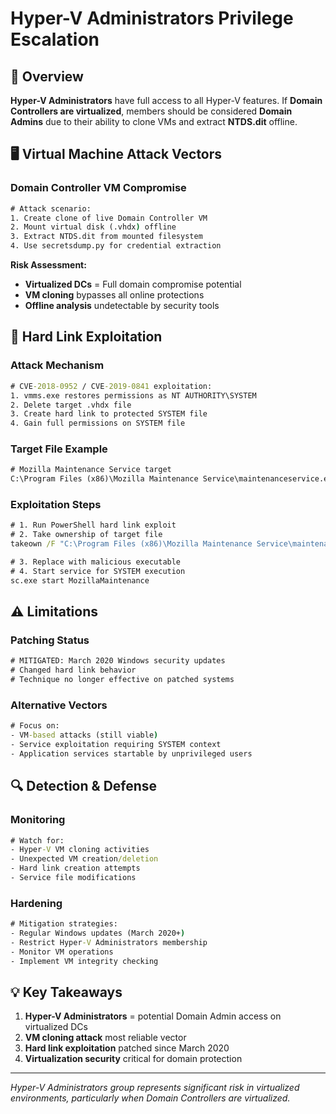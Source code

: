 # Hyper-V Administrators Privilege Escalation

## 🎯 Overview

**Hyper-V Administrators** have full access to all Hyper-V features. If **Domain Controllers are virtualized**, members should be considered **Domain Admins** due to their ability to clone VMs and extract **NTDS.dit** offline.

## 🖥️ Virtual Machine Attack Vectors

### Domain Controller VM Compromise
```cmd
# Attack scenario:
1. Create clone of live Domain Controller VM
2. Mount virtual disk (.vhdx) offline
3. Extract NTDS.dit from mounted filesystem
4. Use secretsdump.py for credential extraction
```

**Risk Assessment:**
- **Virtualized DCs** = Full domain compromise potential
- **VM cloning** bypasses all online protections
- **Offline analysis** undetectable by security tools

## 🔗 Hard Link Exploitation

### Attack Mechanism
```cmd
# CVE-2018-0952 / CVE-2019-0841 exploitation:
1. vmms.exe restores permissions as NT AUTHORITY\SYSTEM
2. Delete target .vhdx file
3. Create hard link to protected SYSTEM file
4. Gain full permissions on SYSTEM file
```

### Target File Example
```cmd
# Mozilla Maintenance Service target
C:\Program Files (x86)\Mozilla Maintenance Service\maintenanceservice.exe
```

### Exploitation Steps
```cmd
# 1. Run PowerShell hard link exploit
# 2. Take ownership of target file
takeown /F "C:\Program Files (x86)\Mozilla Maintenance Service\maintenanceservice.exe"

# 3. Replace with malicious executable
# 4. Start service for SYSTEM execution
sc.exe start MozillaMaintenance
```

## ⚠️ Limitations

### Patching Status
```cmd
# MITIGATED: March 2020 Windows security updates
# Changed hard link behavior
# Technique no longer effective on patched systems
```

### Alternative Vectors
```cmd
# Focus on:
- VM-based attacks (still viable)
- Service exploitation requiring SYSTEM context
- Application services startable by unprivileged users
```

## 🔍 Detection & Defense

### Monitoring
```cmd
# Watch for:
- Hyper-V VM cloning activities
- Unexpected VM creation/deletion
- Hard link creation attempts
- Service file modifications
```

### Hardening
```cmd
# Mitigation strategies:
- Regular Windows updates (March 2020+)
- Restrict Hyper-V Administrators membership
- Monitor VM operations
- Implement VM integrity checking
```

## 💡 Key Takeaways

1. **Hyper-V Administrators** = potential Domain Admin access on virtualized DCs
2. **VM cloning attack** most reliable vector
3. **Hard link exploitation** patched since March 2020
4. **Virtualization security** critical for domain protection

---

*Hyper-V Administrators group represents significant risk in virtualized environments, particularly when Domain Controllers are virtualized.* 